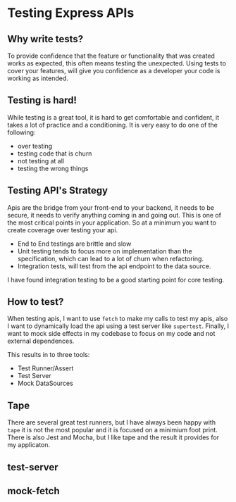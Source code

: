 # Testing Express APIs

## Why write tests?

To provide confidence that the feature or functionality that was created works as expected, this often means testing the unexpected. Using tests to cover your features, will give you confidence as a developer your code is working as intended.

## Testing is hard! 

While testing is a great tool, it is hard to get comfortable and confident, it takes a lot of practice and a conditioning. It is very easy to do one of the following:

* over testing
* testing code that is churn
* not testing at all
* testing the wrong things

## Testing API's Strategy

Apis are the bridge from your front-end to your backend, it needs to be secure, it needs to verify anything coming in and going out. This is one of the most critical points in your application. So at a minimum you want to create coverage over testing your api.

* End to End testings are brittle and slow
* Unit testing tends to focus more on implementation than the specification, which can lead to a lot of churn when refactoring.
* Integration tests, will test from the api endpoint to the data source. 

I have found integration testing to be a good starting point for core testing. 

## How to test?

When testing apis, I want to use `fetch` to make my calls to test my apis, also I want to dynamically load the api using a test server like `supertest`. Finally, I want to mock side effects in my codebase to focus on my code and not external dependences.

This results in to three tools:

* Test Runner/Assert
* Test Server
* Mock DataSources

## Tape

There are several great test runners, but I have always been happy with `tape` it is not the most popular and it is focused on a minimium foot print. There is also Jest and Mocha, but I like tape and the result it provides for my applicaton.

## test-server


## mock-fetch 
